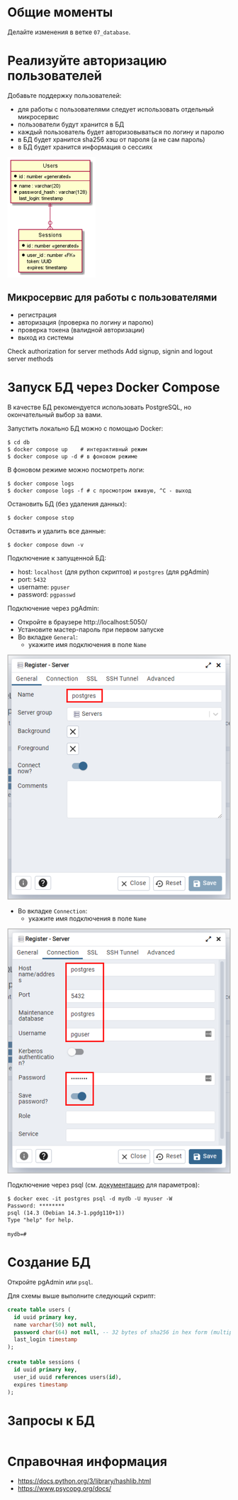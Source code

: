 
# Общие моменты

Делайте изменения в ветке `07_database`.

# Реализуйте авторизацию пользователей

Добавьте поддержку пользователей:

- для работы с пользователями следует использовать отдельный микросервис
- пользователи будут хранится в БД
- каждый пользователь будет авторизовываться по логину и паролю
- в БД будет хранится sha256 хэш от пароля (а не сам пароль)
- в БД будет хранится информация о сессиях

![](images/db_scheme.png)

## Микросервис для работы с пользователями

- регистрация
- авторизация (проверка по логину и паролю)
- проверка токена (валидной авторизации)
- выход из системы

Check authorization for server methods
Add signup, signin and logout server methods

# Запуск БД через Docker Compose

В качестве БД рекомендуется использовать PostgreSQL, но окончательный выбор за вами.

Запустить локально БД можно с помощью Docker:

```console
$ cd db
$ docker compose up    # интерактивный режим
$ docker compose up -d # в фоновом режиме
```

В фоновом режиме можно посмотреть логи:

```console
$ docker compose logs
$ docker compose logs -f # с просмотром вживую, ^C - выход
```

Остановить БД (без удаления данных):

```console
$ docker compose stop
```

Оставить и удалить все данные:

```console
$ docker compose down -v
```

Подключение к запущенной БД:

- host: `localhost` (для python скриптов) и `postgres` (для pgAdmin)
- port: `5432`
- username: `pguser`
- password: `pgpasswd`

Подключение через pgAdmin:

- Откройте в браузере http://localhost:5050/
- Установите мастер-пароль при первом запуске
- Во вкладке `General`:
  - укажите имя подключения в поле `Name`

![](images/db_pg_general.png)

- Во вкладке `Connection`:
  - укажите имя подключения в поле `Name`

![](images/db_pg_connection.png)

Подключение через psql (см. [документацию](https://www.postgresql.org/docs/current/app-psql.html) для параметров):

```console
$ docker exec -it postgres psql -d mydb -U myuser -W
Password: ********
psql (14.3 (Debian 14.3-1.pgdg110+1))
Type "help" for help.

mydb=#
```

# Создание БД

Откройте pgAdmin или `psql`.

Для схемы выше выполните следующий скрипт:

```sql
create table users (
  id uuid primary key,
  name varchar(50) not null,
  password char(64) not null, -- 32 bytes of sha256 in hex form (multiple by 2)
  last_login timestamp
);

create table sessions (
  id uuid primary key,
  user_id uuid references users(id),
  expires timestamp
);
```

# Запросы к БД

```sql

```


# Справочная информация

- https://docs.python.org/3/library/hashlib.html
- https://www.psycopg.org/docs/
